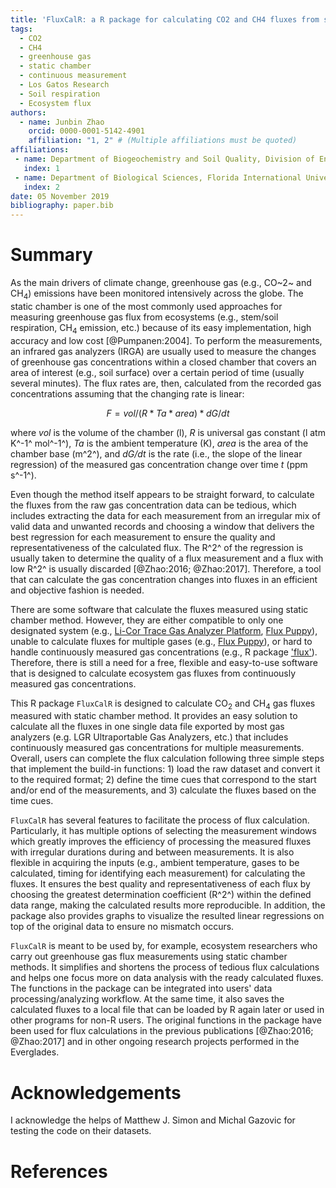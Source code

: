 ```yaml
---
title: 'FluxCalR: a R package for calculating CO2 and CH4 fluxes from static chambers'
tags:
  - CO2
  - CH4
  - greenhouse gas
  - static chamber
  - continuous measurement
  - Los Gatos Research 
  - Soil respiration
  - Ecosystem flux
authors:
  - name: Junbin Zhao
    orcid: 0000-0001-5142-4901
    affiliation: "1, 2" # (Multiple affiliations must be quoted)
affiliations:
 - name: Department of Biogeochemistry and Soil Quality, Division of Environment and Natural Resources, Norwegian Institute of Bioeconomy Research, Ås, Norway
   index: 1
 - name: Department of Biological Sciences, Florida International University, Miami, FL, USA
   index: 2
date: 05 November 2019
bibliography: paper.bib
---
```


# Summary

As the main drivers of climate change, greenhouse gas (e.g., CO~2~ and CH<sub>4</sub>) emissions have been monitored intensively across the globe. The static chamber is one of the most commonly used approaches for measuring greenhouse gas flux from ecosystems (e.g., stem/soil respiration, CH<sub>4</sub> emission, etc.) because of its easy implementation, high accuracy and low cost [@Pumpanen:2004]. To perform the measurements, an infrared gas analyzers (IRGA) are usually used to measure the changes of greenhouse gas concentrations within a closed chamber that covers an area of interest (e.g., soil surface) over a certain period of time (usually several minutes). The flux rates are, then, calculated from the recorded gas concentrations assuming that the changing rate is linear:

$$
F = vol/(R*Ta*area)*dG/dt
$$

where *vol* is the volume of the chamber (l), *R* is universal gas constant (l atm K^-1^ mol^-1^), *Ta* is the ambient temperature (K), *area* is the area of the chamber base (m^2^), and *dG/dt* is the rate (i.e., the slope of the linear regression) of the measured gas concentration change over time *t* (ppm s^-1^).

Even though the method itself appears to be straight forward, to calculate the fluxes from the raw gas concentration data can be tedious, which includes extracting the data for each measurement from an irregular mix of valid data and unwanted records and choosing a window that delivers the best regression for each measurement to ensure the quality and representativeness of the calculated flux. The R^2^ of the regression is usually taken to determine the quality of a flux measurement and a flux with low R^2^ is usually discarded [@Zhao:2016; @Zhao:2017]. Therefore, a tool that can calculate the gas concentration changes into fluxes in an efficient and objective fashion is needed. 

There are some software that calculate the fluxes measured using static chamber method. However, they are either compatible to only one designated system (e.g., [Li-Cor Trace Gas Analyzer Platform](https://www.licor.com/env/products/trace_gas/), [Flux Puppy](https://www.sciencedirect.com/science/article/pii/S0168192319301522)), unable to calculate fluxes for multiple gases (e.g., [Flux Puppy](https://www.sciencedirect.com/science/article/pii/S0168192319301522)), or hard to handle continuously measured gas concentrations (e.g., R package ['flux'](https://cran.r-project.org/web/packages/flux/index.html)). Therefore, there is still a need for a free, flexible and easy-to-use software that is designed to calculate ecosystem gas fluxes from continuously measured gas concentrations. 

This R package ``FluxCalR`` is designed to calculate CO<sub>2</sub> and CH<sub>4</sub> gas fluxes measured with static chamber method. It provides an easy solution to calculate all the fluxes in one single data file exported by most gas analyzers (e.g. LGR Ultraportable Gas Analyzers, etc.) that includes continuously measured gas concentrations for multiple measurements. Overall, users can complete the flux calculation following three simple steps that implement the build-in functions: 1) load the raw dataset and convert it to the required format; 2) define the time cues that correspond to the start and/or end of the measurements, and 3) calculate the fluxes based on the time cues. 

``FluxCalR`` has several features to facilitate the process of flux calculation. Particularly, it has multiple options of selecting the measurement windows which greatly improves the efficiency of processing the measured fluxes with irregular durations during and between measurements. It is also flexible in acquiring the inputs (e.g., ambient temperature, gases to be calculated, timing for identifying each measurement) for calculating the fluxes. It ensures the best quality and representativeness of each flux by choosing the greatest determination coefficient (R^2^) within the defined data range, making the calculated results more reproducible. In addition, the package also provides graphs to visualize the resulted linear regressions on top of the original data to ensure no mismatch occurs. 

``FluxCalR`` is meant to be used by, for example, ecosystem researchers who carry out greenhouse gas flux measurements using static chamber methods. It simplifies and shortens the process of tedious flux calculations and helps one focus more on data analysis with the ready calculated fluxes. The functions in the package can be integrated into users' data processing/analyzing workflow. At the same time, it also saves the calculated fluxes to a local file that can be loaded by R again later or used in other programs for non-R users. The original functions in the package have been used for flux calculations in the previous publications [@Zhao:2016; @Zhao:2017] and in other ongoing research projects performed in the Everglades.  


# Acknowledgements

I acknowledge the helps of Matthew J. Simon and Michal Gazovic for testing the code on their datasets.

# References
